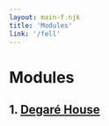 ```yaml
---
layout: main-f.njk
title: 'Modules'
link: '/fell'
---
```


# Modules

## 1. [Degaré House](/fell/modules/degare-house)
